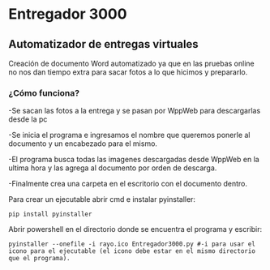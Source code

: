 # Entregador 3000
## Automatizador de entregas virtuales
Creación de documento Word automatizado ya que en las pruebas online no nos dan tiempo extra para sacar fotos a lo que hicimos y prepararlo.
### ¿Cómo funciona?

-Se sacan las fotos a la entrega y se pasan por WppWeb para descargarlas desde la pc

-Se inicia el programa e ingresamos el nombre que queremos ponerle al documento y un encabezado para el mismo.

-El programa busca todas las imagenes descargadas desde WppWeb en la ultima hora y las agrega al documento por orden de descarga.

-Finalmente crea una carpeta en el escritorio con el documento dentro.
 
 Para crear un ejecutable abrir cmd e instalar pyinstaller:
 
 ```
 pip install pyinstaller
 ```
 
 Abrir powershell en el directorio donde se encuentra el programa y escribir:
 ```
 pyinstaller --onefile -i rayo.ico Entregador3000.py #-i para usar el icono para el ejecutable (el icono debe estar en el mismo directorio que el programa).
 ```
 

